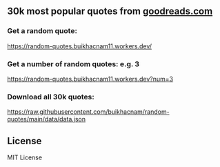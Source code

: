 ## 30k most popular quotes from [goodreads.com](https://www.goodreads.com/quotes)

### Get a random quote:
https://random-quotes.buikhacnam11.workers.dev/

### Get a number of random quotes: e.g. 3
https://random-quotes.buikhacnam11.workers.dev?num=3


### Download all 30k quotes:
https://raw.githubusercontent.com/buikhacnam/random-quotes/main/data/data.json


## License
MIT License